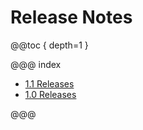 # Release Notes

@@toc { depth=1 }

@@@ index

* [1.1 Releases](releases-1.1.md)
* [1.0 Releases](releases-1.0.md)

@@@
